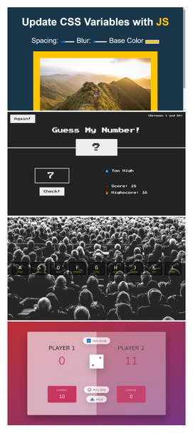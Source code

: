 <tr>
<td>
<img src='screenshots/css-variables.png' alt='Screenshot' width='400'/>
</td>
<td>
<img src='screenshots/guess-the-number.png' alt='Screenshot' width='400'/>
</td>
</tr>
<tr>
<td>
<img src='screenshots/javascript-drum-kit.png' alt='Screenshot' width='400'/>
</td>
<td>
<img src='screenshots/pig-game.png' alt='Screenshot' width='400'/>
</td>
</tr>
</table>
